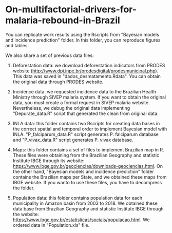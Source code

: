 # On-multifactorial-drivers-for-malaria-rebound-in-Brazil

You can replicate work results using the Rscripts from "Bayesian models and incidence prediction" folder. In this folder, you can reproduce figures and tables.

We also share a set of previous data files:

1. Deforestation data: we download deforestation indicators from PRODES website (http://www.dpi.inpe.br/prodesdigital/prodesmunicipal.php). This data was saved in "dados_desmatamento.Rdata". You can obtain the original data through PRODES website.

2. Incidence data: we requested incidence data to the Brazilian Health Ministry through SIVEP malaria system. If you want to obtain the original data, you must create a formal request in SIVEP malaria website. Nevertheless, we debug the original data implementing "Depurate_data.R" script that generated the clean from original data. 

3. INLA data: this folder contains two Rscripts for creating data bases in the correct spatial and temporal order to implement Bayesian model with INLA. "P_falciparum_data.R" script generates P. falciparum database and "P_vivax_data.R" script generates P. vivax database.

4. Maps: this folder contains a set of files to implement Brazilian map in R. These files were obtaining from the Brazilian Geography and statistic Institute IBGE through its website: https://www.ibge.gov.br/geociencias/downloads-geociencias.html. On the other hand, "Bayesian models and incidence prediction" folder contains the Brazilian maps per State, and we obtained these maps from IBGE website. If you wanto to use these files, you have to decompress the folder.

5. Population data: this folder contains population data for each municipality in Amazon basin from 2003 to 2018. We obtained these data base from Brazilian Geography and statistic Institute IBGE through the website: https://www.ibge.gov.br/estatisticas/sociais/populacao.html. We ordered data in "Population.xls" file.
